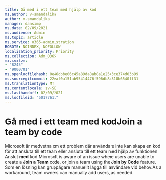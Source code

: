 ```yaml
---
title: Gå med i ett team med hjälp av kod
ms.author: v-smandalika
author: v-smandalika
manager: dansimp
ms.date: 02/09/2021
ms.audience: Admin
ms.topic: article
ms.service: o365-administration
ROBOTS: NOINDEX, NOFOLLOW
localization_priority: Priority
ms.collection: Adm_O365
ms.custom:
- "8245"
- "9000701"
ms.openlocfilehash: 0e46cbbe06c45a89da8ab8a1e2543ce374d03b99
ms.sourcegitcommit: 22eaf0a151ab95414476f596db8d318b6540ff31
ms.translationtype: MT
ms.contentlocale: sv-SE
ms.lasthandoff: 02/09/2021
ms.locfileid: "50177611"
---
```

# <a name="join-a-team-by-code"></a><span data-ttu-id="c00b9-102">Gå med i ett team med kod</span><span class="sxs-lookup"><span data-stu-id="c00b9-102">Join a team by code</span></span>

<span data-ttu-id="c00b9-103">Microsoft är medvetna om ett problem där  användare inte kan skapa en kod för att ansluta till ett team eller ansluta till ett team med hjälp av funktionen Anslut **med** kod.</span><span class="sxs-lookup"><span data-stu-id="c00b9-103">Microsoft is aware of an issue where users are unable to create a **Join a Team** code, or join a team using the **Join by Code** feature.</span></span> <span data-ttu-id="c00b9-104">Som en lösning kan gruppägare manuellt lägga till användare vid behov.</span><span class="sxs-lookup"><span data-stu-id="c00b9-104">As a workaround, team owners can manually add users, as needed.</span></span>